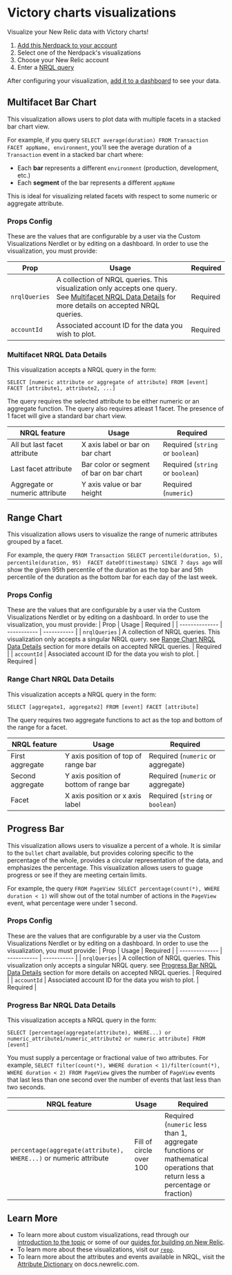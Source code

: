 # Victory charts visualizations
Visualize your New Relic data with Victory charts!

1. [Add this Nerdpack to your account](https://developer.newrelic.com/build-apps/publish-deploy/subscribe/)
2. Select one of the Nerdpack's visualizations
3. Choose your New Relic account
4. Enter a [NRQL query](https://docs.newrelic.com/docs/query-your-data/nrql-new-relic-query-language/get-started/introduction-nrql-new-relics-query-language/)

After configuring your visualization, [add it to a dashboard](https://docs.newrelic.com/docs/query-your-data/explore-query-data/dashboards/add-custom-visualizations-your-dashboards/) to see your data.

## Multifacet Bar Chart
This visualization allows users to plot data with multiple facets in a stacked bar chart view. 

For example, if you query `SELECT average(duration) FROM Transaction FACET appName, environment`, you'll see the average duration of a `Transaction` event in a stacked bar chart where: 

- Each **bar** represents a different `environment` (production, development, etc.) 
- Each **segment** of the bar represents a different `appName`

This is ideal for visualizing related facets with respect to some numeric or aggregate attribute. 

### Props Config
These are the values that are configurable by a user via the Custom Visualizations Nerdlet or by editing on a dashboard. In order to use the visualization, you must provide: 

| Prop  | Usage      | Required |
| -------------- | ----------- | ----------- |
| `nrqlQueries`     | A collection of NRQL queries. This visualization only accepts one query. See [Multifacet NRQL Data Details](#multifacet-nrql-data-details) for more details on accepted NRQL queries.      | Required    |
| `accountId`   | Associated account ID for the data you wish to plot. | Required     |


### Multifacet NRQL Data Details

This visualization accepts a NRQL query in the form:

 ```
 SELECT [numeric attribute or aggregate of attribute] FROM [event] FACET [attribute1, attribute2, ...]
 ``` 
 The query requires the selected attribute to be either numeric or an aggregate function. The query also requires atleast 1 facet. The presence of 1 facet will give a standard bar chart view.

| NRQL feature   | Usage      | Required |
| -------------- | ----------- | ----------- |
| All but last facet attribute     | X axis label or bar on bar chart      | Required (`string` or `boolean`)     |
| Last facet attribute   | Bar color or segment of bar on bar chart       | Required (`string` or `boolean`)       |
| Aggregate or numeric attribute   | Y axis value or bar height       | Required (`numeric`)       |


## Range Chart
This visualization allows users to visualize the range of numeric attributes grouped by a facet. 

For example, the query `FROM Transaction SELECT percentile(duration, 5), percentile(duration, 95)  FACET dateOf(timestamp) SINCE 7 days ago` will show the given 95th percentile of the duration as the top bar and 5th percentile of the duration as the bottom bar for each day of the last week. 

### Props Config
These are the values that are configurable by a user via the Custom Visualizations Nerdlet or by editing on a dashboard. In order to use the visualization, you must provide: 
| Prop  | Usage      | Required |
| -------------- | ----------- | ----------- |
| `nrqlQueries`     | A collection of NRQL queries. This visualization only accepts a singular NRQL query. see [Range Chart NRQL Data Details](#range-chart-nrql-data-details) section for more details on accepted NRQL queries.      | Required    |
| `accountId`   | Associated account ID for the data you wish to plot. | Required     |


### Range Chart NRQL Data Details

This visualization accepts a NRQL query in the form:

 ```
 SELECT [aggregate1, aggregate2] FROM [event] FACET [attribute]
 ``` 

 The query requires two aggregate functions to act as the top and bottom of the range for a facet. 

| NRQL feature   | Usage      | Required |
| -------------- | ----------- | ----------- |
| First aggregate     | Y axis position of top of range bar      | Required (`numeric` or aggregate)     |
| Second aggregate   | Y axis position of bottom of range bar       | Required (`numeric` or aggregate)        |
| Facet     | X axis position or x axis label   | Required (`string` or `boolean`)       |

## Progress Bar

This visualization allows users to visualize a percent of a whole. It is similar to the `bullet` chart available, but provides coloring specific to the percentage of the whole, provides a circular representation of the data, and emphasizes the percentage. This visualization allows users to guage progress or see if they are meeting certain limits.

For example, the query `FROM PageView SELECT percentage(count(*), WHERE duration < 1)` will show out of the total number of actions in the `PageView` event, what percentage were under 1 second. 

### Props Config

These are the values that are configurable by a user via the Custom Visualizations Nerdlet or by editing on a dashboard. In order to use the visualization, you must provide: 
| Prop  | Usage      | Required |
| -------------- | ----------- | ----------- |
| `nrqlQueries`     | A collection of NRQL queries. This visualization only accepts a singular NRQL query. see [Progress Bar NRQL Data Details](#range-chart-nrql-data-details) section for more details on accepted NRQL queries.      | Required    |
| `accountId`   | Associated account ID for the data you wish to plot. | Required     |


### Progress Bar NRQL Data Details

This visualization accepts a NRQL query in the form:

 ```
 SELECT [percentage(aggregate(attribute), WHERE...) or numeric_attribute1/numeric_attribute2 or numeric attribute] FROM [event] 
 ``` 

You must supply a percentage or fractional value of two attributes. For example, `SELECT filter(count(*), WHERE duration < 1)/filter(count(*), WHERE duration < 2) FROM PageView` gives the number of `PageView` events that last less than one second over the number of events that last less than two seconds. 

| NRQL feature   | Usage      | Required |
| -------------- | ----------- | ----------- |
| `percentage(aggregate(attribute), WHERE...)` or numeric attribute | Fill of circle over 100     | Required (`numeric` less than 1, aggregate functions or mathematical operations that return less a percentage or fraction)     |

## Learn More

* To learn more about custom visualizations, read through our [introduction to the topic](https://developer.newrelic.com/explore-docs/custom-viz/) or some of our [guides for building on New Relic](https://developer.newrelic.com/build-apps/).
* To learn more about these visualizations, visit our [`repo`](https://github.com/newrelic/nr1-victory-visualizations).
* To learn more about the attributes and events available in NRQL, visit the [Attribute Dictionary](https://docs.newrelic.com/attribute-dictionary/) on docs.newrelic.com. 
